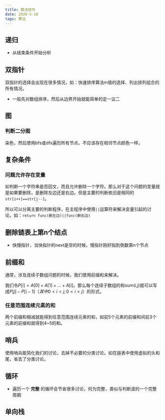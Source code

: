 ```yaml
---
title: 算法技巧
date: 2020-5-18
tags: 算法
---
```



## 递归

- 从结束条件开始分析


## 双指针

双指针的选择会出现在很多情况，如：快速排序算法m值的选择、列出排列组合的所有情况。
- 一般先对数组排序，然后从边界开始就能简单的定一议二


## 图

### 判断二分图

染色，然后使用bfs或dfs遍历所有节点，不应该存在相邻节点颜色一样。


## 复杂条件

### 问题允许存在变量

如判断一个字符串是否回文，而且允许删除一个字符。那么对于这个问题的变量就是如果要删除，是删除左边还是右边。但是主要的判断依旧是相同的`str[i++]==str[j--]`。

所以可以分离主要的判断程序，在主程序中使用`||`运算符来解决变量引起的讨论。如：`return func(删左边)||func(删右边)`


## 删除链表上第n个结点
- 快慢指针，当快指针的next是空的时候，慢指针刚好指到倒数第n个节点


## 前缀和

通常，涉及连续子数组问题的时候，我们使用前缀和来解决。

我们令$P[i] = A[0] + A[1] + ... + A[i]$。那么每个连续子数组的和sum(i,j)就可以写成$P[j] - P[i-1]（其中 0 < i < j;0 < i < j）$的形式。


### 任意范围连续元素的和

两个前缀和相减就能得到任意范围连续元素的和，如前5个元素的前缀和间前3个元素的前缀和就得到4~5的和。


## 哨兵

使用哨兵能简化我们的讨论，去掉不必要的分类讨论。如在链表中使用虚拟的头和尾，省去了分类讨论。


## 循环

- 遍历一个 **完整** 的循环会节省很多讨论，何为完整，类似与判断波的一个完整周期


## 单向栈
